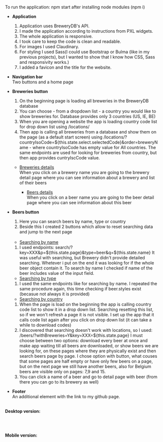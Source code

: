 To run the application: npm start after installing node modules (npm i)

- <b>Application</b><br>
    1) Application uses BreweryDB's API.
    2) I made the application according to instructions from PXL widgets.<br>
    3) The whole application is responsive.<br>
    4) I took care to keep the code is clean and readable.<br>
    5) For images I used Claudinary.<br>
    6) For styling I used Sass(I could use Bootstrap or Bulma (like in my previous projects), but I wanted to show that I know how CSS, Sass and responsivity works.)<br>
    7) I added a favicon and the title for the website.<br>
    
- <b>Navigation bar</b><br>
     Two buttons and a home page<br>
   
- <b>Breweries button</b><br>
    1) On the beginning page is loading all breweries in the BreweryDB database<br>
    2) You can choose - from a dropdown list - a country you would like to show breweries for. Database provides only 3 countries (US, IE, BE)<br>
    3) When you are opening a website the app is loading country code list for drop down list using /locations/<br>
    4) Then app is calling all breweries from a database and show them on the page (as a default start screen) using /locations/?countryIsoCode=${this.state.select.selectedCode}&order=breweryName - where countryIsoCode has empty value for All countries. The same endpoints are used for looking for breweries from country, but then app provides cuntryIscCode value.<br>

    * <u>Breweries details</u><br>
        When you click on a brewery name you are going to the brewery detail page where you can see information about a brewery and list of their beers<br>

        * <u>Beers details</u><br>
        When you click on a beer name you are going to the beer detail page where you can see information about this beer<br>
 
    
- <b>Beers button</b><br>
    1) Here you can search beers by name, type or country<br>
    2) Beside this I created 2 buttons which allow to reset searching data and jump to the next page <br><br>

    * <u>Searching by name</u><br>
    1) I used endpoints: search/?key=XXX&p=${this.state.page}&type=beer&q=${this.state.name} It was useful with searching, but Brewery didn't provide detailed searching. Whetever i put on the end it was looking for if the whole beer object contain it. To search by name I checked if name of the beer includes value of the input field.<br>

    * <u>Searching by type</u><br>
    1) I used the same endpoints like for searching by name. I repeated the same procedure again, this time checking if beer.styles exist (becasue not always it is provided)<br>

    * <u>Searching by country</u><br>
    1) When the page is load on the beginning the app is calling country code list to show it in a drop down list. Searching resetting this list, so if we won't refresh a page it is not visible. I set up the app that it calls code list again after you click on drop down list (it can take a while to download codes)<br>
    2) I discovered that searching doesn't work with locations, so I used: /beers/?withBreweries=Y&key=XXX=${this.state.page}
    I must choose between two options: download every beer at once and make app waiting till all beers are downloaded, or show beers we are looking for, on these pages where they are physically exist and then search beers page by page. I chose option with button, what couses that some pages are half empty or have only few beers on a page, but on the next page we still have another beers, also for Belgium beers are visible only on pages: 7,9 and 15.<br>
    3) You can click a name of a beer and go to detail page with beer (from there you can go to its brewery as well) <br>
        
- <b>Footer</b><br>
    An additional element with the link to my github page.<br><br>
    
    
<b>Desktop version:</b>

<div style="display: flex; justify-content: center">
<img src="" />
</div><br><br>


<b>Mobile version:</b>
<div style="display: flex; justify-content: center">
<img src="" />
</div>
